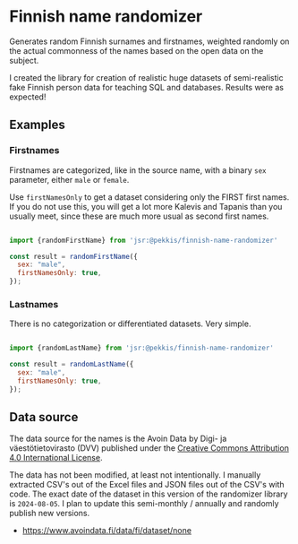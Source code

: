 # Finnish name randomizer

Generates random Finnish surnames and firstnames, weighted randomly
on the actual commonness of the names based on the open data on the subject.

I created the library for creation of realistic huge datasets of semi-realistic
fake Finnish person data for teaching SQL and databases. Results were as expected!

## Examples

### Firstnames

Firstnames are categorized, like in the source name, with a binary `sex` parameter,
either `male` or `female`.

Use `firstNamesOnly` to get a dataset considering only the FIRST first names.
If you do not use this, you will get a lot more Kalevis and Tapanis than you
usually meet, since these are much more usual as second first names.

```js

import {randomFirstName} from 'jsr:@pekkis/finnish-name-randomizer'

const result = randomFirstName({
  sex: "male",
  firstNamesOnly: true,
});
```

### Lastnames

There is no categorization or differentiated datasets. Very simple.

```js

import {randomLastName} from 'jsr:@pekkis/finnish-name-randomizer'

const result = randomLastName({
  sex: "male",
  firstNamesOnly: true,
});
```

## Data source

The data source for the names is the Avoin Data by Digi- ja väestötietovirasto (DVV) published under the [Creative Commons Attribution 4.0 International License](https://creativecommons.org/licenses/by/4.0/).

The data has not been modified, at least not intentionally. I manually extracted CSV's out of the Excel files and JSON files out of the CSV's with code. The exact date of the dataset in this version of the randomizer library is `2024-08-05`. I plan to update this semi-monthly / annually and randomly publish new versions.

* https://www.avoindata.fi/data/fi/dataset/none

